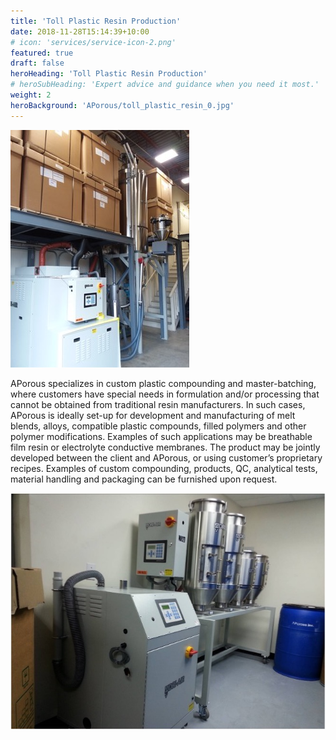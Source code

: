 ```yaml
---
title: 'Toll Plastic Resin Production'
date: 2018-11-28T15:14:39+10:00
# icon: 'services/service-icon-2.png'
featured: true
draft: false
heroHeading: 'Toll Plastic Resin Production'
# heroSubHeading: 'Expert advice and guidance when you need it most.'
weight: 2
heroBackground: 'APorous/toll_plastic_resin_0.jpg'
---
```


<!-- ![toll_plastic_resin_0](/APorous/toll_plastic_resin_0.jpg) -->
![toll_plastic_resin_2](/APorous/toll_plastic_resin_2.jpg)

APorous specializes in custom plastic compounding and master-batching, where customers have special needs in formulation and/or processing that cannot be obtained from traditional resin manufacturers.  In such cases, APorous is ideally set-up for development and manufacturing of melt blends, alloys, compatible plastic compounds, filled polymers and other polymer modifications.  Examples of such applications may be breathable film resin or electrolyte conductive membranes.  The product may be jointly developed between the client and APorous, or using customer’s proprietary recipes.  Examples of custom compounding, products, QC, analytical tests, material handling and packaging can be furnished upon request.

![toll_plastic_resin_1](/APorous/toll_plastic_resin_1.jpg)